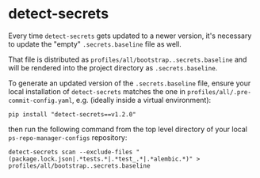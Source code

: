 # detect-secrets

Every time `detect-secrets` gets updated to a newer version,
it's necessary to update the "empty" `.secrets.baseline` file as well.

That file is distributed as `profiles/all/bootstrap..secrets.baseline`
and will be rendered into the project directory as `.secrets.baseline`.

To generate an updated version of the `.secrets.baseline` file,
ensure your local installation of `detect-secrets` matches the one in `profiles/all/.pre-commit-config.yaml`,
e.g. (ideally inside a virtual environment):

```
pip install "detect-secrets==v1.2.0"
```

then run the following command from the top level directory of your local `ps-repo-manager-configs` repository:

```
detect-secrets scan --exclude-files "(package.lock.json|.*tests.*|.*test_.*|.*alembic.*)" > profiles/all/bootstrap..secrets.baseline
```
